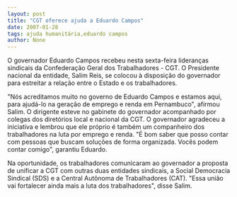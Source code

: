 ```yaml
---
layout: post
title: "CGT oferece ajuda a Eduardo Campos"
date: 2007-01-28
tags: ajuda humanitária,eduardo campos
author: None
---
```


O governador Eduardo Campos recebeu nesta sexta-feira lideranças sindicais da Confederação Geral dos Trabalhadores - CGT. 
O Presidente nacional da entidade, Salim Reis, se colocou à disposição do governador para estreitar a relação entre o Estado e os trabalhadores.

\"Nós acreditamos muito no governo de Eduardo Campos e estamos aqui, para ajudá-lo na geração de emprego e renda em Pernambuco\", afirmou Salim. O dirigente esteve no gabinete do governador acompanhado por colegas dos diretórios local e nacional da CGT. 
O governador agradeceu a iniciativa e lembrou que ele próprio é também um companheiro dos trabalhadores na luta por emprego e renda. 
\"É bom saber que posso contar com pessoas que buscam soluções de forma organizada. Vocês podem contar comigo\", garantiu Eduardo.

Na oportunidade, os trabalhadores comunicaram ao governador a proposta de unificar a CGT com outras duas entidades sindicais, a Social Democracia Sindical (SDS) e a Central Autônoma de Trabalhadores (CAT). \"Essa união vai fortalecer ainda mais a luta dos trabalhadores\", disse Salim. 
